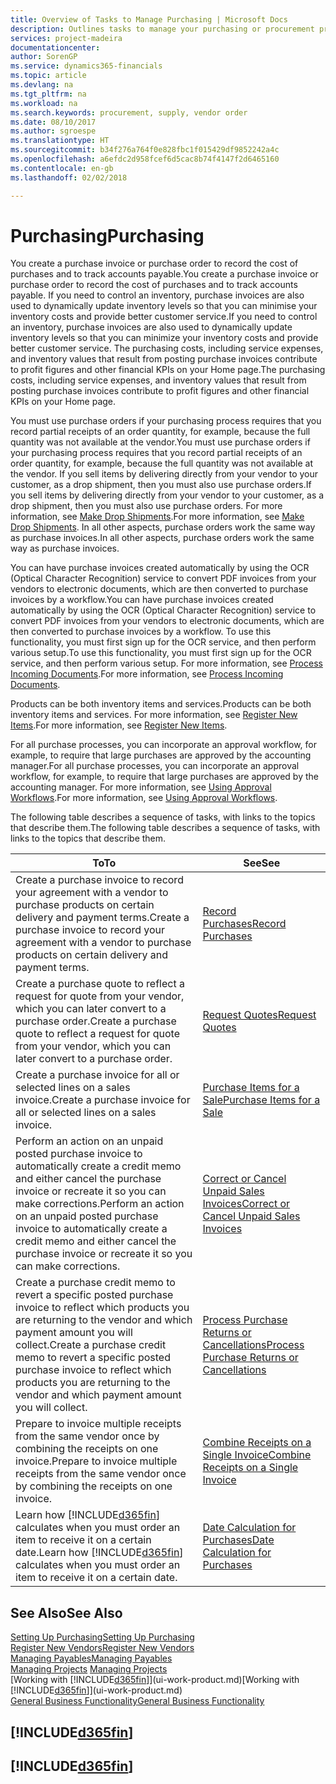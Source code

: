 ```yaml
---
title: Overview of Tasks to Manage Purchasing | Microsoft Docs
description: Outlines tasks to manage your purchasing or procurement processes, including how purchase invoices and purchase orders work.
services: project-madeira
documentationcenter: 
author: SorenGP
ms.service: dynamics365-financials
ms.topic: article
ms.devlang: na
ms.tgt_pltfrm: na
ms.workload: na
ms.search.keywords: procurement, supply, vendor order
ms.date: 08/10/2017
ms.author: sgroespe
ms.translationtype: HT
ms.sourcegitcommit: b34f276a764f0e828fbc1f015429df9852242a4c
ms.openlocfilehash: a6efdc2d958fcef6d5cac8b74f4147f2d6465160
ms.contentlocale: en-gb
ms.lasthandoff: 02/02/2018

---
```

# <a name="purchasing"></a><span data-ttu-id="97577-103">Purchasing</span><span class="sxs-lookup"><span data-stu-id="97577-103">Purchasing</span></span>
<span data-ttu-id="97577-104">You create a purchase invoice or purchase order to record the cost of purchases and to track accounts payable.</span><span class="sxs-lookup"><span data-stu-id="97577-104">You create a purchase invoice or purchase order to record the cost of purchases and to track accounts payable.</span></span> <span data-ttu-id="97577-105">If you need to control an inventory, purchase invoices are also used to dynamically update inventory levels so that you can minimise your inventory costs and provide better customer service.</span><span class="sxs-lookup"><span data-stu-id="97577-105">If you need to control an inventory, purchase invoices are also used to dynamically update inventory levels so that you can minimize your inventory costs and provide better customer service.</span></span> <span data-ttu-id="97577-106">The purchasing costs, including service expenses, and inventory values that result from posting purchase invoices contribute to profit figures and other financial KPIs on your Home page.</span><span class="sxs-lookup"><span data-stu-id="97577-106">The purchasing costs, including service expenses, and inventory values that result from posting purchase invoices contribute to profit figures and other financial KPIs on your Home page.</span></span>

<span data-ttu-id="97577-107">You must use purchase orders if your purchasing process requires that you record partial receipts of an order quantity, for example, because the full quantity was not available at the vendor.</span><span class="sxs-lookup"><span data-stu-id="97577-107">You must use purchase orders if your purchasing process requires that you record partial receipts of an order quantity, for example, because the full quantity was not available at the vendor.</span></span> <span data-ttu-id="97577-108">If you sell items by delivering directly from your vendor to your customer, as a drop shipment, then you must also use purchase orders.</span><span class="sxs-lookup"><span data-stu-id="97577-108">If you sell items by delivering directly from your vendor to your customer, as a drop shipment, then you must also use purchase orders.</span></span> <span data-ttu-id="97577-109">For more information, see [Make Drop Shipments](sales-how-drop-shipment.md).</span><span class="sxs-lookup"><span data-stu-id="97577-109">For more information, see [Make Drop Shipments](sales-how-drop-shipment.md).</span></span> <span data-ttu-id="97577-110">In all other aspects, purchase orders work the same way as purchase invoices.</span><span class="sxs-lookup"><span data-stu-id="97577-110">In all other aspects, purchase orders work the same way as purchase invoices.</span></span>

<span data-ttu-id="97577-111">You can have purchase invoices created automatically by using the OCR (Optical Character Recognition) service to convert PDF invoices from your vendors to electronic documents, which are then converted to purchase invoices by a workflow.</span><span class="sxs-lookup"><span data-stu-id="97577-111">You can have purchase invoices created automatically by using the OCR (Optical Character Recognition) service to convert PDF invoices from your vendors to electronic documents, which are then converted to purchase invoices by a workflow.</span></span> <span data-ttu-id="97577-112">To use this functionality, you must first sign up for the OCR service, and then perform various setup.</span><span class="sxs-lookup"><span data-stu-id="97577-112">To use this functionality, you must first sign up for the OCR service, and then perform various setup.</span></span> <span data-ttu-id="97577-113">For more information, see [Process Incoming Documents](across-process-income-documents.md).</span><span class="sxs-lookup"><span data-stu-id="97577-113">For more information, see [Process Incoming Documents](across-process-income-documents.md).</span></span>      

<span data-ttu-id="97577-114">Products can be both inventory items and services.</span><span class="sxs-lookup"><span data-stu-id="97577-114">Products can be both inventory items and services.</span></span> <span data-ttu-id="97577-115">For more information, see [Register New Items](inventory-how-register-new-items.md).</span><span class="sxs-lookup"><span data-stu-id="97577-115">For more information, see [Register New Items](inventory-how-register-new-items.md).</span></span>

<span data-ttu-id="97577-116">For all purchase processes, you can incorporate an approval workflow, for example, to require that large purchases are approved by the accounting manager.</span><span class="sxs-lookup"><span data-stu-id="97577-116">For all purchase processes, you can incorporate an approval workflow, for example, to require that large purchases are approved by the accounting manager.</span></span> <span data-ttu-id="97577-117">For more information, see [Using Approval Workflows](across-how-use-approval-workflows.md).</span><span class="sxs-lookup"><span data-stu-id="97577-117">For more information, see [Using Approval Workflows](across-how-use-approval-workflows.md).</span></span>

<span data-ttu-id="97577-118">The following table describes a sequence of tasks, with links to the topics that describe them.</span><span class="sxs-lookup"><span data-stu-id="97577-118">The following table describes a sequence of tasks, with links to the topics that describe them.</span></span>

| <span data-ttu-id="97577-119">To</span><span class="sxs-lookup"><span data-stu-id="97577-119">To</span></span> | <span data-ttu-id="97577-120">See</span><span class="sxs-lookup"><span data-stu-id="97577-120">See</span></span> |
| --- | --- |
| <span data-ttu-id="97577-121">Create a purchase invoice to record your agreement with a vendor to purchase products on certain delivery and payment terms.</span><span class="sxs-lookup"><span data-stu-id="97577-121">Create a purchase invoice to record your agreement with a vendor to purchase products on certain delivery and payment terms.</span></span> |[<span data-ttu-id="97577-122">Record Purchases</span><span class="sxs-lookup"><span data-stu-id="97577-122">Record Purchases</span></span>](purchasing-how-record-purchases.md) |
|<span data-ttu-id="97577-123">Create a purchase quote to reflect a request for quote from your vendor, which you can later convert to a purchase order.</span><span class="sxs-lookup"><span data-stu-id="97577-123">Create a purchase quote to reflect a request for quote from your vendor, which you can later convert to a purchase order.</span></span>|[<span data-ttu-id="97577-124">Request Quotes</span><span class="sxs-lookup"><span data-stu-id="97577-124">Request Quotes</span></span>](purchasing-how-request-quotes.md)|
| <span data-ttu-id="97577-125">Create a purchase invoice for all or selected lines on a sales invoice.</span><span class="sxs-lookup"><span data-stu-id="97577-125">Create a purchase invoice for all or selected lines on a sales invoice.</span></span> |[<span data-ttu-id="97577-126">Purchase Items for a Sale</span><span class="sxs-lookup"><span data-stu-id="97577-126">Purchase Items for a Sale</span></span>](purchasing-how-purchase-products-sale.md) |
| <span data-ttu-id="97577-127">Perform an action on an unpaid posted purchase invoice to automatically create a credit memo and either cancel the purchase invoice or recreate it so you can make corrections.</span><span class="sxs-lookup"><span data-stu-id="97577-127">Perform an action on an unpaid posted purchase invoice to automatically create a credit memo and either cancel the purchase invoice or recreate it so you can make corrections.</span></span> |[<span data-ttu-id="97577-128">Correct or Cancel Unpaid Sales Invoices</span><span class="sxs-lookup"><span data-stu-id="97577-128">Correct or Cancel Unpaid Sales Invoices</span></span>](purchasing-how-correct-cancel-unpaid-purchase-invoices.md) |
| <span data-ttu-id="97577-129">Create a purchase credit memo to revert a specific posted purchase invoice to reflect which products you are returning to the vendor and which payment amount you will collect.</span><span class="sxs-lookup"><span data-stu-id="97577-129">Create a purchase credit memo to revert a specific posted purchase invoice to reflect which products you are returning to the vendor and which payment amount you will collect.</span></span> |[<span data-ttu-id="97577-130">Process Purchase Returns or Cancellations</span><span class="sxs-lookup"><span data-stu-id="97577-130">Process Purchase Returns or Cancellations</span></span>](purchasing-how-register-new-vendors.md) |
|<span data-ttu-id="97577-131">Prepare to invoice multiple receipts from the same vendor once by combining the receipts on one invoice.</span><span class="sxs-lookup"><span data-stu-id="97577-131">Prepare to invoice multiple receipts from the same vendor once by combining the receipts on one invoice.</span></span>|[<span data-ttu-id="97577-132">Combine Receipts on a Single Invoice</span><span class="sxs-lookup"><span data-stu-id="97577-132">Combine Receipts on a Single Invoice</span></span>](purchasing-how-to-combine-receipts.md)|
| <span data-ttu-id="97577-133">Learn how [!INCLUDE[d365fin](includes/d365fin_md.md)] calculates when you must order an item to receive it on a certain date.</span><span class="sxs-lookup"><span data-stu-id="97577-133">Learn how [!INCLUDE[d365fin](includes/d365fin_md.md)] calculates when you must order an item to receive it on a certain date.</span></span>|[<span data-ttu-id="97577-134">Date Calculation for Purchases</span><span class="sxs-lookup"><span data-stu-id="97577-134">Date Calculation for Purchases</span></span>](purchasing-date-calculation-for-purchases.md)|

## <a name="see-also"></a><span data-ttu-id="97577-135">See Also</span><span class="sxs-lookup"><span data-stu-id="97577-135">See Also</span></span>
[<span data-ttu-id="97577-136">Setting Up Purchasing</span><span class="sxs-lookup"><span data-stu-id="97577-136">Setting Up Purchasing</span></span>](purchasing-setup-purchasing.md)  
[<span data-ttu-id="97577-137">Register New Vendors</span><span class="sxs-lookup"><span data-stu-id="97577-137">Register New Vendors</span></span>](purchasing-how-register-new-vendors.md)  
[<span data-ttu-id="97577-138">Managing Payables</span><span class="sxs-lookup"><span data-stu-id="97577-138">Managing Payables</span></span>](payables-manage-payables.md)  
<span data-ttu-id="97577-139">[Managing Projects](projects-manage-projects.md)  </span><span class="sxs-lookup"><span data-stu-id="97577-139">[Managing Projects](projects-manage-projects.md)  </span></span>  
<span data-ttu-id="97577-140">[Working with [!INCLUDE[d365fin](includes/d365fin_md.md)]](ui-work-product.md)</span><span class="sxs-lookup"><span data-stu-id="97577-140">[Working with [!INCLUDE[d365fin](includes/d365fin_md.md)]](ui-work-product.md)</span></span>  
[<span data-ttu-id="97577-141">General Business Functionality</span><span class="sxs-lookup"><span data-stu-id="97577-141">General Business Functionality</span></span>](ui-across-business-areas.md)

## [!INCLUDE[d365fin](includes/free_trial_md.md)]  
## [!INCLUDE[d365fin](includes/training_link_md.md)]

